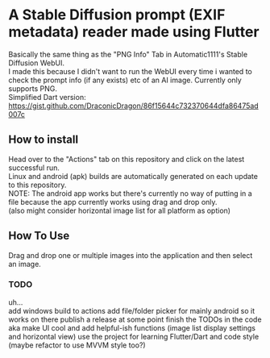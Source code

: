 # A Stable Diffusion prompt (EXIF metadata) reader made using Flutter

Basically the same thing as the "PNG Info" Tab in Automatic1111's Stable Diffusion WebUI.  
I made this because I didn't want to run the WebUI every time i wanted to check the prompt info (if any exists) etc of an AI image.
Currently only supports PNG.  
Simplified Dart version: <https://gist.github.com/DraconicDragon/86f15644c732370644dfa86475ad007c>

## How to install

Head over to the "Actions" tab on this repository and click on the latest successful run.  
Linux and android (apk) builds are automatically generated on each update to this repository.  
NOTE: The android app works but there's currently no way of putting in a file because the app currently works using drag and drop only.  
(also might consider horizontal image list for all platform as option)

## How To Use

Drag and drop one or multiple images into the application and then select an image.  

### TODO

uh...  
add windows build to actions
add file/folder picker for mainly android so it works on there
publish a release at some point
finish the TODOs in the code aka make UI cool and add helpful-ish functions (image list display settings and horizontal view)
use the project for learning Flutter/Dart and code style (maybe refactor to use MVVM style too?)
